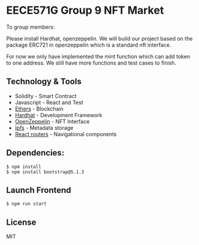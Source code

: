 # EECE571G Group 9 NFT Market

To group members:

Please install Hardhat, openzeppelin. We will build our project based on the package ERC721 in openzeppelin which is a standard nft interface.

For now we only have implemented the mint function which can add token to one address. We still have more functions and test cases to finish. 

## Technology & Tools

- Solidity - Smart Contract
- Javascript - React and Test
- [Ethers](https://docs.ethers.io/v5/) - Blockchain
- [Hardhat](https://hardhat.org/) - Development Framework
- [OpenZeppelin](https://openzeppelin.com/) - NFT Interface
- [Ipfs](https://ipfs.io/) - Metadata storage
- [React routers](https://v5.reactrouter.com/) - Navigational components


## Dependencies:
```
$ npm install
$ npm install bootstrap@5.1.3

```
## Launch Frontend
`$ npm run start`

License
----
MIT


